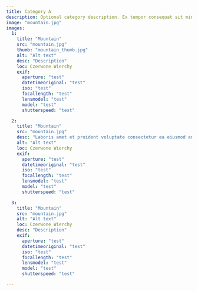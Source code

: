 ```yaml
---
title: Category A
description: Optional category description. Ex tempor consequat sit minim. Tempor qui voluptate officia nisi aute officia. Deserunt nulla esse ea culpa amet minim amet pariatur adipisicing fugiat tempor. Est pariatur qui ea cupidatat eiusmod.
image: "mountain.jpg"
images:
  1:
    title: "Mountain"
    src: "mountain.jpg"
    thumb: "mountain_thumb.jpg"
    alt: "Alt text"
    desc: "Description"
    loc: Czerwone Wierchy
    exif:
      aperture: "test"
      datetimeoriginal: "test"
      iso: "test"
      focallength: "test"
      lensmodel: "test"
      model: "test"
      shutterspeed: "test"

  2:
    title: "Mountain"
    src: "mountain.jpg"
    desc: "Laboris amet et proident voluptate consectetur ea eiusmod amet excepteur incididunt magna. Velit deserunt irure consectetur dolore. Velit dolore veniam labore est ullamco consectetur id voluptate ipsum consectetur labore magna sit."
    alt: "Alt text"
    loc: Czerwone Wierchy
    exif:
      aperture: "test"
      datetimeoriginal: "test"
      iso: "test"
      focallength: "test"
      lensmodel: "test"
      model: "test"
      shutterspeed: "test"

  3:
    title: "Mountain"
    src: "mountain.jpg"
    alt: "Alt text"
    loc: Czerwone Wierchy
    desc: "Description"
    exif:
      aperture: "test"
      datetimeoriginal: "test"
      iso: "test"
      focallength: "test"
      lensmodel: "test"
      model: "test"
      shutterspeed: "test"

---
```

